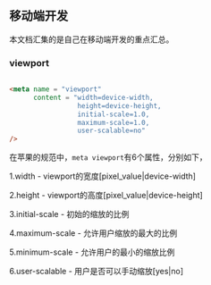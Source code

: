 ## 移动端开发

本文档汇集的是自己在移动端开发的重点汇总。

### viewport

```html

<meta name = "viewport"
      content = "width=device-width,
                 height=device-height,
                 initial-scale=1.0,
                 maximum-scale=1.0,
                 user-scalable=no"
/>

```

在苹果的规范中，`meta viewport`有6个属性，分别如下，

1.width - viewport的宽度[pixel_value|device-width]

2.height - viewport的高度[pixel_value|device-height]

3.initial-scale - 初始的缩放的比例

4.maximum-scale - 允许用户缩放的最大的比例

5.minimum-scale - 允许用户的最小的缩放比例

6.user-scalable - 用户是否可以手动缩放[yes|no]
